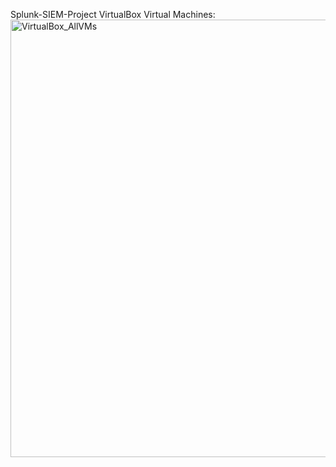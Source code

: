 Splunk-SIEM-Project
VirtualBox Virtual Machines:
<img width="1300" height="700" alt="VirtualBox_AllVMs" src="https://github.com/user-attachments/assets/ea9e73b2-9060-499b-bb08-f78f4bc8a470" />
